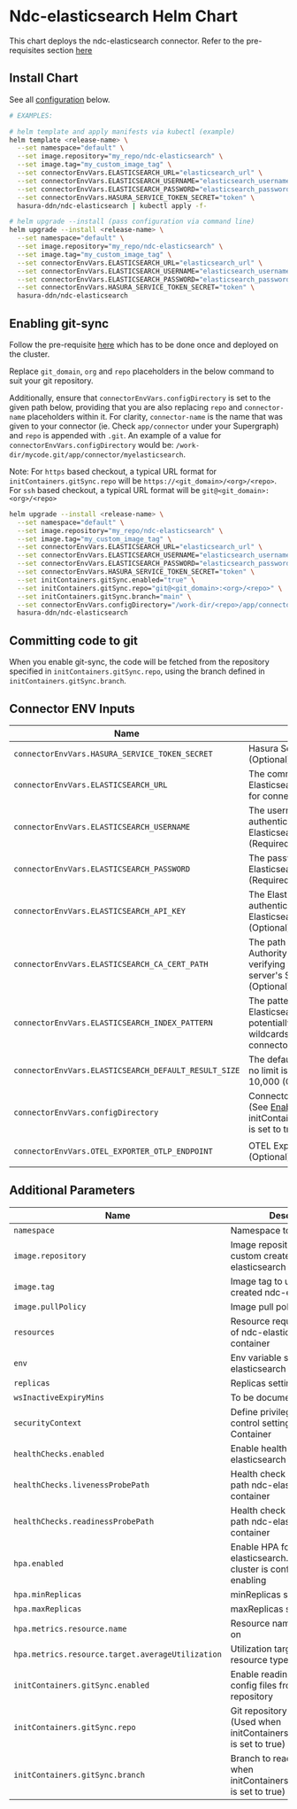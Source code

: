 # Ndc-elasticsearch Helm Chart

This chart deploys the ndc-elasticsearch connector. Refer to the pre-requisites section [here](../../README.md#get-started)

## Install Chart

See all [configuration](#parameters) below.

```bash
# EXAMPLES:

# helm template and apply manifests via kubectl (example)
helm template <release-name> \
  --set namespace="default" \
  --set image.repository="my_repo/ndc-elasticsearch" \
  --set image.tag="my_custom_image_tag" \
  --set connectorEnvVars.ELASTICSEARCH_URL="elasticsearch_url" \
  --set connectorEnvVars.ELASTICSEARCH_USERNAME="elasticsearch_username" \
  --set connectorEnvVars.ELASTICSEARCH_PASSWORD="elasticsearch_password" \
  --set connectorEnvVars.HASURA_SERVICE_TOKEN_SECRET="token" \
  hasura-ddn/ndc-elasticsearch | kubectl apply -f-

# helm upgrade --install (pass configuration via command line)
helm upgrade --install <release-name> \
  --set namespace="default" \
  --set image.repository="my_repo/ndc-elasticsearch" \
  --set image.tag="my_custom_image_tag" \
  --set connectorEnvVars.ELASTICSEARCH_URL="elasticsearch_url" \
  --set connectorEnvVars.ELASTICSEARCH_USERNAME="elasticsearch_username" \
  --set connectorEnvVars.ELASTICSEARCH_PASSWORD="elasticsearch_password" \
  --set connectorEnvVars.HASURA_SERVICE_TOKEN_SECRET="token" \
  hasura-ddn/ndc-elasticsearch
```

## Enabling git-sync

Follow the pre-requisite [here](../../README.md#using-git-for-metadata-files) which has to be done once and deployed on the cluster.

Replace `git_domain`, `org` and `repo` placeholders in the below command to suit your git repository.

Additionally, ensure that `connectorEnvVars.configDirectory` is set to the given path below, providing that you are also replacing `repo` and `connector-name` placeholders within it.  For clarity, `connector-name` is the name that was given to your connector (ie. Check `app/connector` under your Supergraph) and `repo` is appended with `.git`.  An example of a value for `connectorEnvVars.configDirectory` would be: `/work-dir/mycode.git/app/connector/myelasticsearch`.

Note: For `https` based checkout, a typical URL format for `initContainers.gitSync.repo` will be `https://<git_domain>/<org>/<repo>`.  For `ssh` based checkout, a typical URL format will be `git@<git_domain>:<org>/<repo>`

```bash
helm upgrade --install <release-name> \
  --set namespace="default" \
  --set image.repository="my_repo/ndc-elasticsearch" \
  --set image.tag="my_custom_image_tag" \
  --set connectorEnvVars.ELASTICSEARCH_URL="elasticsearch_url" \
  --set connectorEnvVars.ELASTICSEARCH_USERNAME="elasticsearch_username" \
  --set connectorEnvVars.ELASTICSEARCH_PASSWORD="elasticsearch_password" \
  --set connectorEnvVars.HASURA_SERVICE_TOKEN_SECRET="token" \
  --set initContainers.gitSync.enabled="true" \
  --set initContainers.gitSync.repo="git@<git_domain>:<org>/<repo>" \
  --set initContainers.gitSync.branch="main" \
  --set connectorEnvVars.configDirectory="/work-dir/<repo>/app/connector/<connector-name>" \
  hasura-ddn/ndc-elasticsearch
```

## Committing code to git

When you enable git-sync, the code will be fetched from the repository specified in `initContainers.gitSync.repo`, using the branch defined in `initContainers.gitSync.branch`.

## Connector ENV Inputs

| Name                                              | Description                                                                                                | Value                           |
| ------------------------------------------------- | ---------------------------------------------------------------------------------------------------------- | ------------------------------- |
| `connectorEnvVars.HASURA_SERVICE_TOKEN_SECRET`    | Hasura Service Token Secret (Optional)                                                                     | `""`                            |
| `connectorEnvVars.ELASTICSEARCH_URL`    | The comma-separated list of Elasticsearch host addresses for connection (Required)                                                                     | `""`                            |
| `connectorEnvVars.ELASTICSEARCH_USERNAME`               | The username for authenticating to the Elasticsearch cluster (Required)                                                                            | `""`                            |
| `connectorEnvVars.ELASTICSEARCH_PASSWORD`               | The password for the Elasticsearch user account (Required)                                                                            | `""`                            |
| `connectorEnvVars.ELASTICSEARCH_API_KEY`               | The Elasticsearch API key for authenticating to the Elasticsearch cluster (Optional)                                                                            | `""`                            |
| `connectorEnvVars.ELASTICSEARCH_CA_CERT_PATH`               | The path to the Certificate Authority (CA) certificate for verifying the Elasticsearch server's SSL certificate (Optional)                                                                            | `""`                            |
| `connectorEnvVars.ELASTICSEARCH_INDEX_PATTERN`               | The pattern for matching Elasticsearch indices, potentially including wildcards, used by the connector (Optional)                                                                            | `""`                            |
| `connectorEnvVars.ELASTICSEARCH_DEFAULT_RESULT_SIZE`               | The default query size when no limit is applied. Defaults to 10,000 (Optional)                                                                            | `""`                            |
| `connectorEnvVars.configDirectory`                | Connector config directory (See [Enabling git-sync](README.md#enabling-git-sync) when initContainers.gitSync.enabled is set to true) (Optional) | `""`                   |
| `connectorEnvVars.OTEL_EXPORTER_OTLP_ENDPOINT`    | OTEL Exporter OTLP Endpoint (Optional)                                                                     | `"http://dp-otel-collector:4317"`                   |

## Additional Parameters

| Name                                              | Description                                                                                                | Value                           |
| ------------------------------------------------- | ---------------------------------------------------------------------------------------------------------- | ------------------------------- |
| `namespace`                                       | Namespace to deploy to                                                                                     | `"default"`                     |
| `image.repository`                                | Image repository containing custom created ndc-elasticsearch                                                    | `""`                            |
| `image.tag`                                       | Image tag to use for custom created ndc-elasticsearch                                                           | `""`                            |
| `image.pullPolicy`                                | Image pull policy                                                                                          | `Always`                        |
| `resources`                                       | Resource requests and limits of ndc-elasticsearch container                                                     | `{}`                            |
| `env`                                             | Env variable section for ndc-elasticsearch                                                                      | `[]`                            |
| `replicas`                                        | Replicas setting for pod                                                                                   | `1`                             |
| `wsInactiveExpiryMins`                            | To be documented                                                                                           | `1`                             |
| `securityContext`                                 | Define privilege and access control settings for a Pod or Container                                        | `{}`                            |
| `healthChecks.enabled`                            | Enable health check for ndc-elasticsearch container                                                             | `false`                         |
| `healthChecks.livenessProbePath`                  | Health check liveness Probe path ndc-elasticsearch container                                                    | `"/healthz"`                    |
| `healthChecks.readinessProbePath`                 | Health check readiness Probe path ndc-elasticsearch container                                                   | `"/healthz"`                    |
| `hpa.enabled`                                     | Enable HPA for ndc-elasticsearch.  Ensure metrics cluster is configured when enabling                           | `false`                         |
| `hpa.minReplicas`                                 | minReplicas setting for HPA                                                                                | `2`                             |
| `hpa.maxReplicas`                                 | maxReplicas setting for HPA                                                                                | `4`                             |
| `hpa.metrics.resource.name`                       | Resource name to autoscale on                                                                              | ``                              |
| `hpa.metrics.resource.target.averageUtilization`  | Utilization target on specific resource type                                                               | ``                              |
| `initContainers.gitSync.enabled`                  | Enable reading connector config files from a git repository                                                | `false`                             |
| `initContainers.gitSync.repo`                     | Git repository to read from (Used when initContainers.gitSync.enabled is set to true)                      | `git@github.com:<org>/<repo>`       |
| `initContainers.gitSync.branch`                   | Branch to read from (Used when initContainers.gitSync.enabled is set to true)                              | `main`                              |